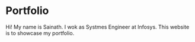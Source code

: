 # Portfolio

Hi! My name is Sainath. I wok as Systmes Engineer at Infosys.
This website is to showcase my portfolio.